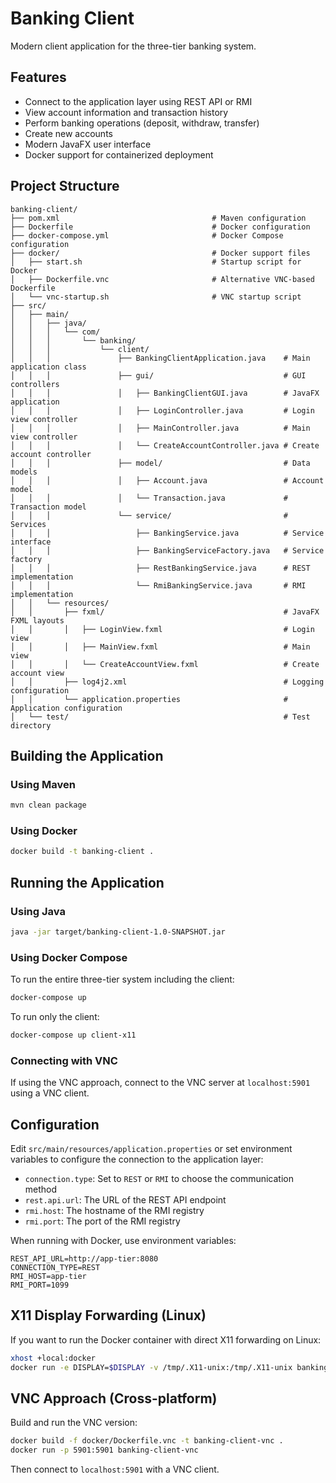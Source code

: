 # Banking Client

Modern client application for the three-tier banking system.

## Features

- Connect to the application layer using REST API or RMI
- View account information and transaction history
- Perform banking operations (deposit, withdraw, transfer)
- Create new accounts
- Modern JavaFX user interface
- Docker support for containerized deployment

## Project Structure

```
banking-client/
├── pom.xml                                  # Maven configuration
├── Dockerfile                               # Docker configuration
├── docker-compose.yml                       # Docker Compose configuration
├── docker/                                  # Docker support files
│   ├── start.sh                             # Startup script for Docker
│   ├── Dockerfile.vnc                       # Alternative VNC-based Dockerfile
│   └── vnc-startup.sh                       # VNC startup script
├── src/
│   ├── main/
│   │   ├── java/
│   │   │   └── com/
│   │   │       └── banking/
│   │   │           └── client/
│   │   │               ├── BankingClientApplication.java    # Main application class
│   │   │               ├── gui/                             # GUI controllers
│   │   │               │   ├── BankingClientGUI.java        # JavaFX application
│   │   │               │   ├── LoginController.java         # Login view controller
│   │   │               │   ├── MainController.java          # Main view controller
│   │   │               │   └── CreateAccountController.java # Create account controller
│   │   │               ├── model/                           # Data models
│   │   │               │   ├── Account.java                 # Account model
│   │   │               │   └── Transaction.java             # Transaction model
│   │   │               └── service/                         # Services
│   │   │                   ├── BankingService.java          # Service interface
│   │   │                   ├── BankingServiceFactory.java   # Service factory
│   │   │                   ├── RestBankingService.java      # REST implementation
│   │   │                   └── RmiBankingService.java       # RMI implementation
│   │   └── resources/
│   │       ├── fxml/                                        # JavaFX FXML layouts
│   │       │   ├── LoginView.fxml                           # Login view
│   │       │   ├── MainView.fxml                            # Main view
│   │       │   └── CreateAccountView.fxml                   # Create account view
│   │       ├── log4j2.xml                                   # Logging configuration
│   │       └── application.properties                       # Application configuration
│   └── test/                                                # Test directory
```

## Building the Application

### Using Maven

```bash
mvn clean package
```

### Using Docker

```bash
docker build -t banking-client .
```

## Running the Application

### Using Java

```bash
java -jar target/banking-client-1.0-SNAPSHOT.jar
```

### Using Docker Compose

To run the entire three-tier system including the client:

```bash
docker-compose up
```

To run only the client:

```bash
docker-compose up client-x11
```

### Connecting with VNC

If using the VNC approach, connect to the VNC server at `localhost:5901` using a VNC client.

## Configuration

Edit `src/main/resources/application.properties` or set environment variables to configure the connection to the application layer:

- `connection.type`: Set to `REST` or `RMI` to choose the communication method
- `rest.api.url`: The URL of the REST API endpoint
- `rmi.host`: The hostname of the RMI registry
- `rmi.port`: The port of the RMI registry

When running with Docker, use environment variables:

```
REST_API_URL=http://app-tier:8080
CONNECTION_TYPE=REST
RMI_HOST=app-tier
RMI_PORT=1099
```

## X11 Display Forwarding (Linux)

If you want to run the Docker container with direct X11 forwarding on Linux:

```bash
xhost +local:docker
docker run -e DISPLAY=$DISPLAY -v /tmp/.X11-unix:/tmp/.X11-unix banking-client
```

## VNC Approach (Cross-platform)

Build and run the VNC version:

```bash
docker build -f docker/Dockerfile.vnc -t banking-client-vnc .
docker run -p 5901:5901 banking-client-vnc
```

Then connect to `localhost:5901` with a VNC client.
